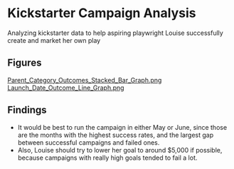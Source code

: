 # Kickstarter Campaign Analysis
Analyzing kickstarter data to help aspiring playwright Louise successfully create and market her own play

## Figures
[Parent_Category_Outcomes_Stacked_Bar_Graph.png](https://github.com/HannaKim4673/kickstarter-analysis/blob/main/Parent_Category_Outcomes_Stacked_Bar_Graph.png)
[Launch_Date_Outcome_Line_Graph.png](https://github.com/HannaKim4673/kickstarter-analysis/blob/main/Launch_Date_Outcome_Line_Graph.png)

## Findings
* It would be best to run the campaign in either May or June, since those are the months with the highest success rates, and the largest gap between successful campaigns and failed ones. 
* Also, Louise should try to lower her goal to around $5,000 if possible, because campaigns with really high goals tended to fail a lot.  
